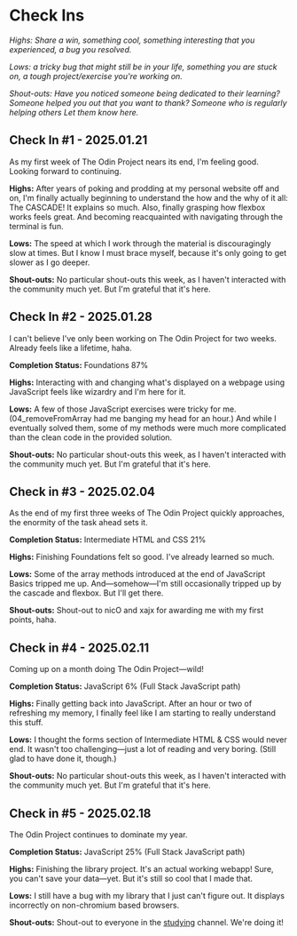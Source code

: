 # Check Ins

*Highs: Share a win, something cool, something interesting that you experienced, a bug you resolved.*

*Lows: a tricky bug that might still be in your life, something you are stuck on, a tough project/exercise you're working on.*

*Shout-outs: Have you noticed someone being dedicated to their learning? Someone helped you out that you want to thank? Someone who is regularly helping others Let them know here.*

## Check In #1 - 2025.01.21

As my first week of The Odin Project nears its end, I'm feeling good. Looking forward to continuing. 

**Highs:** After years of poking and prodding at my personal website off and on, I'm finally actually beginning to understand the how and the why of it all: The CASCADE! It explains so much. Also, finally grasping how flexbox works feels great. And becoming reacquainted with navigating through the terminal is fun.

**Lows:** The speed at which I work through the material is discouragingly slow at times. But I know I must brace myself, because it's only going to get slower as I go deeper.

**Shout-outs:** No particular shout-outs this week, as I haven't interacted with the community much yet. But I'm grateful that it's here.

## Check In #2 - 2025.01.28

I can't believe I've only been working on The Odin Project for two weeks. Already feels like a lifetime, haha.

**Completion Status:** Foundations 87%

**Highs:** Interacting with and changing what's displayed on a webpage using JavaScript feels like wizardry and I'm here for it.

**Lows:** A few of those JavaScript exercises were tricky for me. (04_removeFromArray had me banging my head for an hour.) And while I eventually solved them, some of my methods were much more complicated than the clean code in the provided solution.

**Shout-outs:** No particular shout-outs this week, as I haven't interacted with the community much yet. But I'm grateful that it's here.

## Check in #3 - 2025.02.04

As the end of my first three weeks of The Odin Project quickly approaches, the enormity of the task ahead sets it.

**Completion Status:** Intermediate HTML and CSS 21%

**Highs:** Finishing Foundations felt so good. I've already learned so much.

**Lows:** Some of the array methods introduced at the end of JavaScript Basics tripped me up. And—somehow—I'm still occasionally tripped up by the cascade and flexbox. But I'll get there.

**Shout-outs:** Shout-out to nicO and xajx for awarding me with my first points, haha.

## Check in #4 - 2025.02.11

Coming up on a month doing The Odin Project—wild!

**Completion Status:** JavaScript 6% (Full Stack JavaScript path)

**Highs:** Finally getting back into JavaScript. After an hour or two of refreshing my memory, I finally feel like I am starting to really understand this stuff.

**Lows:** I thought the forms section of Intermediate HTML & CSS would never end. It wasn't too challenging—just a lot of reading and very boring. (Still glad to have done it, though.)

**Shout-outs:** No particular shout-outs this week, as I haven't interacted with the community much yet. But I'm grateful that it's here.

## Check in #5 - 2025.02.18

The Odin Project continues to dominate my year.

**Completion Status:** JavaScript 25% (Full Stack JavaScript path)

**Highs:** Finishing the library project. It's an actual working webapp! Sure, you can't save your data—yet. But it's still so cool that I made that.

**Lows:** I still have a bug with my library that I just can't figure out. It displays incorrectly on non-chromium based browsers.

**Shout-outs:** Shout-out to everyone in the [studying](https://discord.com/channels/505093832157691914/911690364103032864) channel. We're doing it!